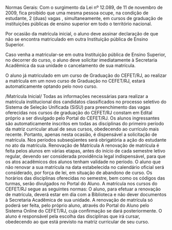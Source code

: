 Normas Gerais:
Com o surgimento da Lei nº 12.089, de 11 de novembro de 2009, fica proibido que uma
mesma pessoa ocupe, na condição de estudante, 2 (duas) vagas , simultaneamente, em cursos
de graduação de instituições públicas de ensino superior em todo o território nacional.

Por ocasião da matrícula inicial, o aluno deve assinar declaração de que não se encontra
matriculado em outra Instituição pública de Ensino Superior.

Caso venha a matricular-se em outra Instituição pública de Ensino Superior, no decorrer do
curso, o aluno deve solicitar imediatamente à Secretaria Acadêmica da sua unidade o cancelamento
de sua matrícula.

O aluno já matriculado em um curso de Graduação do CEFET/RJ, ao realizar a matrícula em
um novo curso de Graduação no CEFET/RJ, estará automaticamente optando pelo novo curso.

/Matrícula Inicial/
Todas as informações necessárias para realizar a matrícula institucional dos candidatos classificados
no processo seletivo do Sistema de Seleção Unificada (SiSU) para preenchimento das
vagas oferecidas nos cursos de graduação do CEFET/RJ constam em Edital próprio a ser divulgado
pelo Portal do CEFET/RJ.
Os alunos ingressantes são automaticamente inscritos em todas as disciplinas do primeiro
período da matriz curricular atual de seus cursos, obedecendo ao currículo mais recente.
Portanto, apenas nesta ocasião, é dispensável a solicitação de matrícula. Nos períodos subseqüentes
será obrigatória a ação do estudante no ato da matrícula.
Renovação de Matrícula
A renovação de matrícula é feita pelos alunos em várias etapas, antes do início de cada semestre
letivo regular, devendo ser considerada providência legal indispensável, para que os atos
acadêmicos dos alunos tenham validade no período. O aluno que não renovar a sua matrícula
na data estabelecida no calendário oficial será considerado, por força de lei, em situação de
abandono de curso.
Os horários das disciplinas oferecidas no semestre, bem como os códigos das turmas, serão
divulgados no Portal do Aluno.
A matrícula nos cursos do CEFET/RJ segue as seguintes normas:
O aluno, para efetuar a renovação de matrícula, deverá estar em dia com a Biblioteca e não
dever documentos à Secretaria Acadêmica de sua unidade.
A renovação de matrícula só poderá ser feita, pelo próprio aluno, através do Portal do Aluno
pelo Sistema Online do CEFET/RJ, cuja confirmação se dará posteriormente. O aluno é responsável
pela escolha das disciplinas que irá cursar, obedecendo ao que está previsto na matriz
curricular de seu curso.
